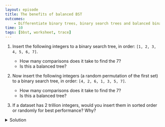 ```yaml
---
layout: episode
title: The benefits of balanced BST
outcomes:
    - Differentiate binary trees, binary search trees and balanced binary search trees based on the structure (balance) and ordering properties
time: 10 
tags: [bbst, worksheet, trace]
---
```


1. Insert the following integers to a binary search tree, in order: `[1, 2, 3, 4, 5, 6, 7]`.
  
    - How many comparisons does it take to find the 7?
    - Is this a balanced tree?
    
2. Now insert the following integers (a random permutation of the first set) to a binary search tree, in order: `[4, 2, 6, 1, 3, 5, 7]`.

    - How many comparisons does it take to find the 7?
    - Is this a balanced tree?

3. If a dataset has 2 trillion integers, would you insert them in sorted order or randomly for best performance? Why?

<details class="solution">
  <summary>Solution</summary>

1. -  It takes 7 comparisons to find the 7.
   -  The tree is unbalanced.

2. - It takes 3 comparisons to find the 7.
   - The tree is balanced.

3. We want to insert randomly because this will give us a more balanced tree.

</details>
